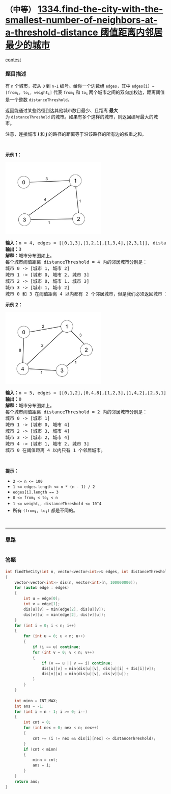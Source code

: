 # `（中等）` [1334.find-the-city-with-the-smallest-number-of-neighbors-at-a-threshold-distance 阈值距离内邻居最少的城市](https://leetcode-cn.com/problems/find-the-city-with-the-smallest-number-of-neighbors-at-a-threshold-distance/)

[contest](https://leetcode-cn.com/contest/weekly-contest-173/problems/find-the-city-with-the-smallest-number-of-neighbors-at-a-threshold-distance/)

### 题目描述
<p>有 <code>n</code>&nbsp;个城市，按从 <code>0</code> 到 <code>n-1</code>&nbsp;编号。给你一个边数组&nbsp;<code>edges</code>，其中 <code>edges[i] = [from<sub>i</sub>, to<sub>i</sub>, weight<sub>i</sub>]</code>&nbsp;代表&nbsp;<code>from<sub>i</sub></code>&nbsp;和&nbsp;<code>to<sub>i</sub></code><sub>&nbsp;</sub>两个城市之间的双向加权边，距离阈值是一个整数&nbsp;<code>distanceThreshold</code>。</p>
<p>返回能通过某些路径到达其他城市数目最少、且距离 <strong>最大</strong> 为&nbsp;<code>distanceThreshold</code>&nbsp;的城市。如果有多个这样的城市，则返回编号最大的城市。</p>
<p>注意，连接城市 <em><strong>i</strong></em> 和 <em><strong>j</strong></em> 的路径的距离等于沿该路径的所有边的权重之和。</p>
<p>&nbsp;</p>
<p><strong>示例 1：</strong></p>
<p><img alt="" src="./find_the_city_01.png" style="height: 225px; width: 300px;"></p>
<pre><strong>输入：</strong>n = 4, edges = [[0,1,3],[1,2,1],[1,3,4],[2,3,1]], distanceThreshold = 4
<strong>输出：</strong>3
<strong>解释：</strong>城市分布图如上。
每个城市阈值距离 distanceThreshold = 4 内的邻居城市分别是：
城市 0 -&gt; [城市 1, 城市 2]&nbsp;
城市 1 -&gt; [城市 0, 城市 2, 城市 3]&nbsp;
城市 2 -&gt; [城市 0, 城市 1, 城市 3]&nbsp;
城市 3 -&gt; [城市 1, 城市 2]&nbsp;
城市 0 和 3 在阈值距离 4 以内都有 2 个邻居城市，但是我们必须返回城市 3，因为它的编号最大。
</pre>

<p><strong>示例 2：</strong></p>
<p><strong><img alt="" src="./find_the_city_02.png" style="height: 225px; width: 300px;"></strong></p>
<pre><strong>输入：</strong>n = 5, edges = [[0,1,2],[0,4,8],[1,2,3],[1,4,2],[2,3,1],[3,4,1]], distanceThreshold = 2
<strong>输出：</strong>0
<strong>解释：</strong>城市分布图如上。&nbsp;
每个城市阈值距离 distanceThreshold = 2 内的邻居城市分别是：
城市 0 -&gt; [城市 1]&nbsp;
城市 1 -&gt; [城市 0, 城市 4]&nbsp;
城市 2 -&gt; [城市 3, 城市 4]&nbsp;
城市 3 -&gt; [城市 2, 城市 4]
城市 4 -&gt; [城市 1, 城市 2, 城市 3]&nbsp;
城市 0 在阈值距离 4 以内只有 1 个邻居城市。
</pre>

<p>&nbsp;</p>
<p><strong>提示：</strong></p>
<ul>
	<li><code>2 &lt;= n &lt;= 100</code></li>
	<li><code>1 &lt;= edges.length &lt;= n * (n - 1) / 2</code></li>
	<li><code>edges[i].length == 3</code></li>
	<li><code>0 &lt;= from<sub>i</sub> &lt; to<sub>i</sub> &lt; n</code></li>
	<li><code>1 &lt;= weight<sub>i</sub>,&nbsp;distanceThreshold &lt;= 10^4</code></li>
	<li>所有 <code>(from<sub>i</sub>, to<sub>i</sub>)</code>&nbsp;都是不同的。</li>
</ul>

​            

---
### 思路
```

```



### 答题
``` C++
int findTheCity(int n, vector<vector<int>>& edges, int distanceThreshold)
{
	vector<vector<int>> dis(n, vector<int>(n, 100000000));
	for (auto& edge : edges)
	{
		int u = edge[0];
		int v = edge[1];
		dis[u][v] = min(edge[2], dis[u][v]);
		dis[v][u] = min(edge[2], dis[v][u]);
	}
	for (int i = 0; i < n; i++)
	{
		for (int u = 0; u < n; u++)
		{
			if (i == u) continue;
			for (int v = 0; v < n; v++)
			{
				if (v == u || v == i) continue;
				dis[u][v] = min(dis[u][v], dis[u][i] + dis[i][v]);
				dis[v][u] = min(dis[u][v], dis[v][u]);
			}
		}
	}

	int minn = INT_MAX;
	int ans = -1;
	for (int i = n - 1; i >= 0; i--)
	{
		int cnt = 0;
		for (int nex = 0; nex < n; nex++)
		{
			cnt += (i != nex && dis[i][nex] <= distanceThreshold);
		}
		if (cnt < minn)
		{
			minn = cnt;
			ans = i;
		}
	}
	return ans;
}
```




